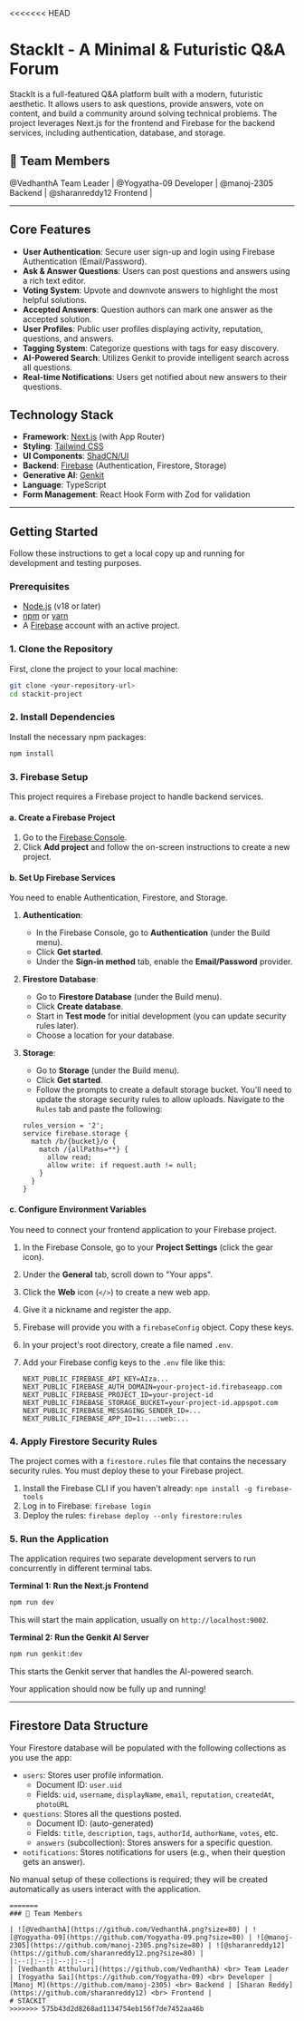 <<<<<<< HEAD
# StackIt - A Minimal & Futuristic Q&A Forum

StackIt is a full-featured Q&A platform built with a modern, futuristic aesthetic. It allows users to ask questions, provide answers, vote on content, and build a community around solving technical problems. The project leverages Next.js for the frontend and Firebase for the backend services, including authentication, database, and storage.

## 👥 Team Members

@VedhanthA      Team Leader |
@Yogyatha-09      Developer |
@manoj-2305         Backend |
@sharanreddy12      Frontend |

---


## Core Features

-   **User Authentication**: Secure user sign-up and login using Firebase Authentication (Email/Password).
-   **Ask & Answer Questions**: Users can post questions and answers using a rich text editor.
-   **Voting System**: Upvote and downvote answers to highlight the most helpful solutions.
-   **Accepted Answers**: Question authors can mark one answer as the accepted solution.
-   **User Profiles**: Public user profiles displaying activity, reputation, questions, and answers.
-   **Tagging System**: Categorize questions with tags for easy discovery.
-   **AI-Powered Search**: Utilizes Genkit to provide intelligent search across all questions.
-   **Real-time Notifications**: Users get notified about new answers to their questions.

## Technology Stack

-   **Framework**: [Next.js](https://nextjs.org/) (with App Router)
-   **Styling**: [Tailwind CSS](https://tailwindcss.com/)
-   **UI Components**: [ShadCN/UI](https://ui.shadcn.com/)
-   **Backend**: [Firebase](https://firebase.google.com/) (Authentication, Firestore, Storage)
-   **Generative AI**: [Genkit](https://firebase.google.com/docs/genkit)
-   **Language**: TypeScript
-   **Form Management**: React Hook Form with Zod for validation

---

## Getting Started

Follow these instructions to get a local copy up and running for development and testing purposes.

### Prerequisites

-   [Node.js](https://nodejs.org/en) (v18 or later)
-   [npm](https://www.npmjs.com/) or [yarn](https://yarnpkg.com/)
-   A [Firebase](https://firebase.google.com/) account with an active project.

### 1. Clone the Repository

First, clone the project to your local machine:

```bash
git clone <your-repository-url>
cd stackit-project
```

### 2. Install Dependencies

Install the necessary npm packages:

```bash
npm install
```

### 3. Firebase Setup

This project requires a Firebase project to handle backend services.

#### a. Create a Firebase Project

1.  Go to the [Firebase Console](https://console.firebase.google.com/).
2.  Click **Add project** and follow the on-screen instructions to create a new project.

#### b. Set Up Firebase Services

You need to enable Authentication, Firestore, and Storage.

1.  **Authentication**:
    -   In the Firebase Console, go to **Authentication** (under the Build menu).
    -   Click **Get started**.
    -   Under the **Sign-in method** tab, enable the **Email/Password** provider.

2.  **Firestore Database**:
    -   Go to **Firestore Database** (under the Build menu).
    -   Click **Create database**.
    -   Start in **Test mode** for initial development (you can update security rules later).
    -   Choose a location for your database.

3.  **Storage**:
    -   Go to **Storage** (under the Build menu).
    -   Click **Get started**.
    -   Follow the prompts to create a default storage bucket. You'll need to update the storage security rules to allow uploads. Navigate to the `Rules` tab and paste the following:
    ```
    rules_version = '2';
    service firebase.storage {
      match /b/{bucket}/o {
        match /{allPaths=**} {
          allow read;
          allow write: if request.auth != null;
        }
      }
    }
    ```

#### c. Configure Environment Variables

You need to connect your frontend application to your Firebase project.

1.  In the Firebase Console, go to your **Project Settings** (click the gear icon).
2.  Under the **General** tab, scroll down to "Your apps".
3.  Click the **Web** icon (`</>`) to create a new web app.
4.  Give it a nickname and register the app.
5.  Firebase will provide you with a `firebaseConfig` object. Copy these keys.
6.  In your project's root directory, create a file named `.env`.
7.  Add your Firebase config keys to the `.env` file like this:

    ```env
    NEXT_PUBLIC_FIREBASE_API_KEY=AIza...
    NEXT_PUBLIC_FIREBASE_AUTH_DOMAIN=your-project-id.firebaseapp.com
    NEXT_PUBLIC_FIREBASE_PROJECT_ID=your-project-id
    NEXT_PUBLIC_FIREBASE_STORAGE_BUCKET=your-project-id.appspot.com
    NEXT_PUBLIC_FIREBASE_MESSAGING_SENDER_ID=...
    NEXT_PUBLIC_FIREBASE_APP_ID=1:...:web:...
    ```

### 4. Apply Firestore Security Rules

The project comes with a `firestore.rules` file that contains the necessary security rules. You must deploy these to your Firebase project.

1.  Install the Firebase CLI if you haven't already: `npm install -g firebase-tools`
2.  Log in to Firebase: `firebase login`
3.  Deploy the rules: `firebase deploy --only firestore:rules`

### 5. Run the Application

The application requires two separate development servers to run concurrently in different terminal tabs.

**Terminal 1: Run the Next.js Frontend**

```bash
npm run dev
```
This will start the main application, usually on `http://localhost:9002`.

**Terminal 2: Run the Genkit AI Server**

```bash
npm run genkit:dev
```
This starts the Genkit server that handles the AI-powered search.

Your application should now be fully up and running!

---

## Firestore Data Structure

Your Firestore database will be populated with the following collections as you use the app:

-   `users`: Stores user profile information.
    -   Document ID: `user.uid`
    -   Fields: `uid`, `username`, `displayName`, `email`, `reputation`, `createdAt`, `photoURL`
-   `questions`: Stores all the questions posted.
    -   Document ID: (auto-generated)
    -   Fields: `title`, `description`, `tags`, `authorId`, `authorName`, `votes`, etc.
    -   `answers` (subcollection): Stores answers for a specific question.
-   `notifications`: Stores notifications for users (e.g., when their question gets an answer).

No manual setup of these collections is required; they will be created automatically as users interact with the application.
```
=======
### 👥 Team Members

| ![@VedhanthA](https://github.com/VedhanthA.png?size=80) | ![@Yogyatha-09](https://github.com/Yogyatha-09.png?size=80) | ![@manoj-2305](https://github.com/manoj-2305.png?size=80) | ![@sharanreddy12](https://github.com/sharanreddy12.png?size=80) |
|:--:|:--:|:--:|:--:|
| [Vedhanth Atthuluri](https://github.com/VedhanthA) <br> Team Leader | [Yogyatha Sai](https://github.com/Yogyatha-09) <br> Developer | [Manoj M](https://github.com/manoj-2305) <br> Backend | [Sharan Reddy](https://github.com/sharanreddy12) <br> Frontend |
# STACKIT
>>>>>>> 575b43d2d8268ad1134754eb156f7de7452aa46b
